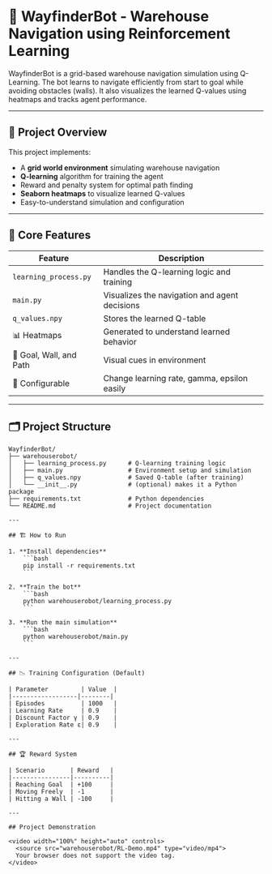 # 🤖 WayfinderBot - Warehouse Navigation using Reinforcement Learning

WayfinderBot is a grid-based warehouse navigation simulation using Q-Learning. The bot learns to navigate efficiently from start to goal while avoiding obstacles (walls). It also visualizes the learned Q-values using heatmaps and tracks agent performance.

---

## 🚀 Project Overview

This project implements:
- A **grid world environment** simulating warehouse navigation
- **Q-learning** algorithm for training the agent
- Reward and penalty system for optimal path finding
- **Seaborn heatmaps** to visualize learned Q-values
- Easy-to-understand simulation and configuration

---

## 🧠 Core Features

| Feature                  | Description |
|--------------------------|-------------|
| `learning_process.py`    | Handles the Q-learning logic and training |
| `main.py`                | Visualizes the navigation and agent decisions |
| `q_values.npy`           | Stores the learned Q-table |
| 📊 Heatmaps              | Generated to understand learned behavior |
| 🧭 Goal, Wall, and Path  | Visual cues in environment |
| 💾 Configurable          | Change learning rate, gamma, epsilon easily |

---

## 🗂️ Project Structure
```
WayfinderBot/
├── warehouserobot/
│   ├── learning_process.py      # Q-learning training logic
│   ├── main.py                  # Environment setup and simulation
│   ├── q_values.npy             # Saved Q-table (after training)
│   └── __init__.py              # (optional) makes it a Python package
├── requirements.txt             # Python dependencies
└── README.md                    # Project documentation

---

## 🏗️ How to Run

1. **Install dependencies**
    ```bash
    pip install -r requirements.txt
    ```

2. **Train the bot**
    ```bash
    python warehouserobot/learning_process.py
    ```

3. **Run the main simulation**
    ```bash
    python warehouserobot/main.py
    ```

---

## 📉 Training Configuration (Default)

| Parameter         | Value  |
|------------------|--------|
| Episodes          | 1000   |
| Learning Rate     | 0.9    |
| Discount Factor γ | 0.9    |
| Exploration Rate ε| 0.9    |

---

## 🏆 Reward System

| Scenario       | Reward   |
|----------------|----------|
| Reaching Goal  | +100     |
| Moving Freely  | -1       |
| Hitting a Wall | -100     |

---

## Project Demonstration

<video width="100%" height="auto" controls>
  <source src="warehouserobot/RL-Demo.mp4" type="video/mp4">
  Your browser does not support the video tag.
</video>
